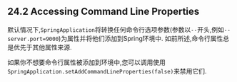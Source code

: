 ## 24.2 Accessing Command Line Properties
默认情况下,`SpringApplication`将转换任何命令行选项参数(参数以`--`开头,例如`--server.port=9000`)为属性并将他们添加到Spring环境中.
如前所述,命令行属性总是优先于其他属性来源.

如果你不想要命令行属性被添加到环境中,您可以调用使用`SpringApplication.setAddCommandLineProperties(false)`来禁用它们.